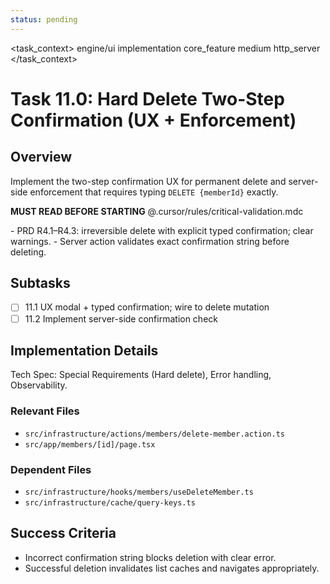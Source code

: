```yaml
---
status: pending
---
```


<task_context>
<domain>engine/ui</domain>
<type>implementation</type>
<scope>core_feature</scope>
<complexity>medium</complexity>
<dependencies>http_server</dependencies>
</task_context>

# Task 11.0: Hard Delete Two-Step Confirmation (UX + Enforcement)

## Overview

Implement the two-step confirmation UX for permanent delete and server-side enforcement that requires typing `DELETE {memberId}` exactly.

<import>**MUST READ BEFORE STARTING** @.cursor/rules/critical-validation.mdc</import>

<requirements>
- PRD R4.1–R4.3: irreversible delete with explicit typed confirmation; clear warnings.
- Server action validates exact confirmation string before deleting.
</requirements>

## Subtasks

- [ ] 11.1 UX modal + typed confirmation; wire to delete mutation
- [ ] 11.2 Implement server-side confirmation check

## Implementation Details

Tech Spec: Special Requirements (Hard delete), Error handling, Observability.

### Relevant Files

- `src/infrastructure/actions/members/delete-member.action.ts`
- `src/app/members/[id]/page.tsx`

### Dependent Files

- `src/infrastructure/hooks/members/useDeleteMember.ts`
- `src/infrastructure/cache/query-keys.ts`

## Success Criteria

- Incorrect confirmation string blocks deletion with clear error.
- Successful deletion invalidates list caches and navigates appropriately.
